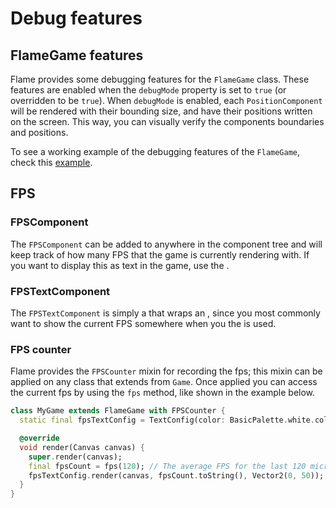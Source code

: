 # Debug features

## FlameGame features

Flame provides some debugging features for the `FlameGame` class. These features are enabled when
the `debugMode` property is set to `true` (or overridden to be `true`).
When `debugMode` is enabled, each `PositionComponent` will be rendered with their bounding size, and
have their positions written on the screen. This way, you can visually verify the components
boundaries and positions.

To see a working example of the debugging features of the `FlameGame`, check this
[example](https://github.com/flame-engine/flame/blob/main/examples/lib/stories/components/debug_example.dart).


## FPS

### FPSComponent

The `FPSComponent` can be added to anywhere in the component tree and will keep track of how many
FPS that the game is currently rendering with. If you want to display this as text in the game, use
the [](#fpstextcomponent).


### FPSTextComponent

The `FPSTextComponent` is simply a [](../rendering/text.md#textcomponent) that wraps an
[](../rendering/text.md#textcomponent), since you most commonly want to show the current FPS
somewhere when you the [](#fpscomponent) is used.


### FPS counter

Flame provides the `FPSCounter` mixin for recording the fps; this mixin can be applied on any class
that extends from `Game`. Once applied you can access the current fps by using the `fps` method,
like shown in the example below.

```dart
class MyGame extends FlameGame with FPSCounter {
  static final fpsTextConfig = TextConfig(color: BasicPalette.white.color);

  @override
  void render(Canvas canvas) {
    super.render(canvas);
    final fpsCount = fps(120); // The average FPS for the last 120 microseconds.
    fpsTextConfig.render(canvas, fpsCount.toString(), Vector2(0, 50));
  }
}
```
